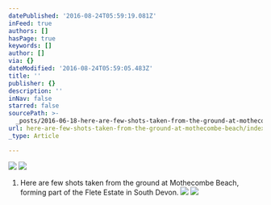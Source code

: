 ```yaml
---
datePublished: '2016-08-24T05:59:19.081Z'
inFeed: true
authors: []
hasPage: true
keywords: []
author: []
via: {}
dateModified: '2016-08-24T05:59:05.483Z'
title: ''
publisher: {}
description: ''
inNav: false
starred: false
sourcePath: >-
  _posts/2016-06-18-here-are-few-shots-taken-from-the-ground-at-mothecombe-beach.md
url: here-are-few-shots-taken-from-the-ground-at-mothecombe-beach/index.html
_type: Article

---
```

![](https://the-grid-user-content.s3-us-west-2.amazonaws.com/d0f4b784-c118-4def-b1cf-9a0a3bdfb51d.jpg)
![](https://the-grid-user-content.s3-us-west-2.amazonaws.com/679fec26-7391-44d2-b4c7-b6768c33d7b2.jpg)

1. Here are few shots taken from the ground at Mothecombe Beach, forming part of the Flete Estate in South Devon.
![](https://the-grid-user-content.s3-us-west-2.amazonaws.com/8f710948-ca95-4421-873b-b33c4209c1f9.jpg)
![](https://the-grid-user-content.s3-us-west-2.amazonaws.com/a71e6dc8-2218-48de-86d9-d25c2d4e5762.jpg)
